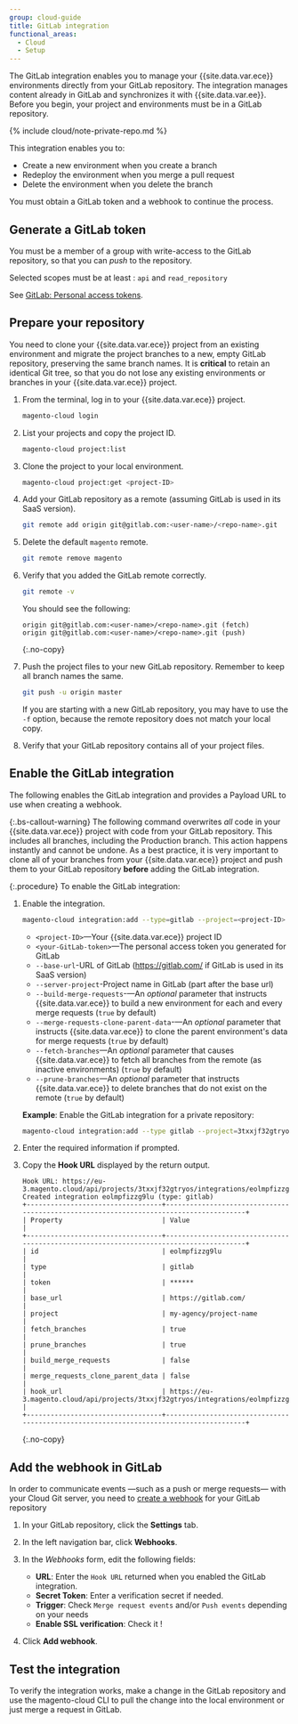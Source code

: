 ```yaml
---
group: cloud-guide
title: GitLab integration
functional_areas:
  - Cloud
  - Setup
---
```


The GitLab integration enables you to manage your {{site.data.var.ece}} environments directly from your GitLab repository. The integration manages content already in GitLab and synchronizes it with {{site.data.var.ee}}. Before you begin, your project and environments must be in a GitLab repository.

{% include cloud/note-private-repo.md %}

This integration enables you to:

-  Create a new environment when you create a branch
-  Redeploy the environment when you merge a pull request
-  Delete the environment when you delete the branch

You must obtain a GitLab token and a webhook to continue the process.

## Generate a GitLab token

You must be a member of a group with write-access to the GitLab repository, so that you can _push_ to the repository.

Selected scopes must be at least : `api` and `read_repository`

See [GitLab: Personal access tokens](https://docs.gitlab.com/ee/user/profile/personal_access_tokens.html).

## Prepare your repository

You need to clone your {{site.data.var.ece}} project from an existing environment and migrate the project branches to a new, empty GitLab repository, preserving the same branch names. It is **critical** to retain an identical Git tree, so that you do not lose any existing environments or branches in your {{site.data.var.ece}} project.

1. From the terminal, log in to your {{site.data.var.ece}} project.

   ```bash
   magento-cloud login
   ```

1. List your projects and copy the project ID.

   ```bash
   magento-cloud project:list
   ```

1. Clone the project to your local environment.

   ```bash
   magento-cloud project:get <project-ID>
   ```

1. Add your GitLab repository as a remote (assuming GitLab is used in its SaaS version).

   ```bash
   git remote add origin git@gitlab.com:<user-name>/<repo-name>.git
   ```

1. Delete the default `magento` remote.

   ```bash
   git remote remove magento
   ```

1. Verify that you added the GitLab remote correctly.

   ```bash
   git remote -v
   ```

   You should see the following:

   ```terminal
   origin git@gitlab.com:<user-name>/<repo-name>.git (fetch)
   origin git@gitlab.com:<user-name>/<repo-name>.git (push)
   ```
   {:.no-copy}

1. Push the project files to your new GitLab repository. Remember to keep all branch names the same.

   ```bash
   git push -u origin master
   ```

   If you are starting with a new GitLab repository, you may have to use the `-f` option, because the remote repository does not match your local copy.

1. Verify that your GitLab repository contains all of your project files.

## Enable the GitLab integration

The following enables the GitLab integration and provides a Payload URL to use when creating a webhook.

{:.bs-callout-warning}
The following command overwrites _all_ code in your {{site.data.var.ece}} project with code from your GitLab repository. This includes all branches, including the Production branch. This action happens instantly and cannot be undone. As a best practice, it is very important to clone all of your branches from your {{site.data.var.ece}} project and push them to your GitLab repository **before** adding the GitLab integration.

{:.procedure}
To enable the GitLab integration:

1. Enable the integration.

   ```bash
   magento-cloud integration:add --type=gitlab --project=<project-ID> --token=<your-GitLab-token> [--base-url=<GitLab-url> --server-project=<GitLab-project> --build-merge-requests={true|false} --merge-requests-clone-parent-data={true|false} --fetch-branches={true|false} --prune-branches={true|false}]
   ```

   -  `<project-ID>`—Your {{site.data.var.ece}} project ID
   -  `<your-GitLab-token>`—The personal access token you generated for GitLab
   -  `--base-url`-URL of GitLab (https://gitlab.com/ if GitLab is used in its SaaS version)
   -  `--server-project`-Project name in GitLab (part after the base url)
   -  `--build-merge-requests`-—An _optional_ parameter that instructs {{site.data.var.ece}} to build a new environment for each and every merge requests (`true` by default)
   -  `--merge-requests-clone-parent-data`-—An _optional_ parameter that instructs {{site.data.var.ece}} to clone the parent environment's data for merge requests (`true` by default)
   -  `--fetch-branches`—An _optional_ parameter that causes {{site.data.var.ece}} to fetch all branches from the remote (as inactive environments) (`true` by default)
   -  `--prune-branches`—An _optional_ parameter that instructs {{site.data.var.ece}} to delete branches that do not exist on the remote (`true` by default)

   **Example**: Enable the GitLab integration for a private repository:

   ```bash
   magento-cloud integration:add --type gitlab --project=3txxjf32gtryos --token=qVUfeEn4ouze7A7JH --base-url=https://gitlab.com/ --server-project=my-agency/project-name --build-merge-requests=false --merge-requests-clone-parent-data=false --fetch-branches=true --prune-branches=true
   ```

1. Enter the required information if prompted.

1. Copy the **Hook URL** displayed by the return output.

   ```terminal
   Hook URL: https://eu-3.magento.cloud/api/projects/3txxjf32gtryos/integrations/eolmpfizzg9lu/hook
   Created integration eolmpfizzg9lu (type: gitlab)
   +----------------------------------+---------------------------------------------------------------------------------------+
   | Property                         | Value                                                                                 |
   +----------------------------------+---------------------------------------------------------------------------------------+
   | id                               | eolmpfizzg9lu                                                                         |
   | type                             | gitlab                                                                                |
   | token                            | ******                                                                                |
   | base_url                         | https://gitlab.com/                                                                   |
   | project                          | my-agency/project-name                                                            |
   | fetch_branches                   | true                                                                                  |
   | prune_branches                   | true                                                                                 |
   | build_merge_requests             | false                                                                                  |
   | merge_requests_clone_parent_data | false                                                                                  |
   | hook_url                         | https://eu-3.magento.cloud/api/projects/3txxjf32gtryos/integrations/eolmpfizzg9lu/hook |
   +----------------------------------+---------------------------------------------------------------------------------------+
   ```
   {:.no-copy}

## Add the webhook in GitLab

In order to communicate events —such as a push or merge requests— with your Cloud Git server, you need to [create a webhook](https://docs.gitlab.com/ee/user/project/integrations/webhooks.html#overview) for your GitLab repository

1. In your GitLab repository, click the **Settings** tab.

1. In the left navigation bar, click **Webhooks**.

1. In the _Webhooks_ form, edit the following fields:

   -  **URL**: Enter the `Hook URL` returned when you enabled the GitLab integration.
   -  **Secret Token**: Enter a verification secret if needed.
   -  **Trigger**: Check `Merge request events` and/or `Push events` depending on your needs
   -  **Enable SSL verification**: Check it !

1. Click **Add webhook**.

## Test the integration

To verify the integration works, make a change in the GitLab repository and use the magento-cloud CLI to pull the change into the local environment or just merge a request in GitLab.
